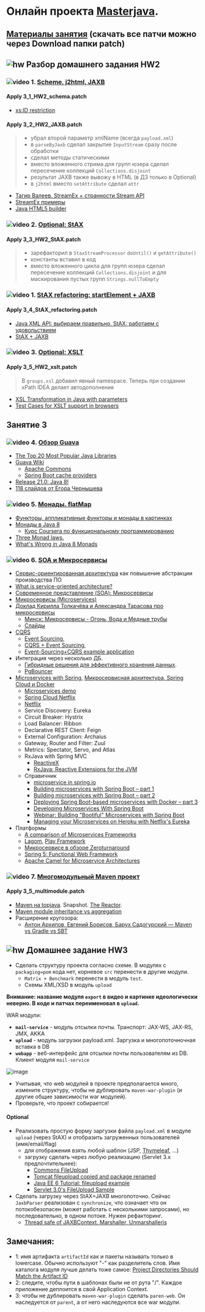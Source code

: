 # Онлайн проекта  <a href="https://github.com/JavaWebinar/masterjava">Masterjava</a>.

## [Материалы занятия](https://drive.google.com/drive/u/0/folders/0B9Ye2auQ_NsFSGFQZ2I0V2pmbXM)  (скачать все патчи можно через Download папки patch)

## ![hw](https://cloud.githubusercontent.com/assets/13649199/13672719/09593080-e6e7-11e5-81d1-5cb629c438ca.png) Разбор домашнего задания HW2
### ![video](https://cloud.githubusercontent.com/assets/13649199/13672715/06dbc6ce-e6e7-11e5-81a9-04fbddb9e488.png) 1. <a href="https://drive.google.com/open?id=0B9Ye2auQ_NsFRFpzemZ0OHp3SUE">Scheme, j2html, JAXB</a>
#### Apply 3_1_HW2_schema.patch
- <a href="http://stackoverflow.com/questions/1631396/what-is-an-xsncname-type-and-when-should-it-be-used">xs:ID restriction</a>

#### Apply 3_2_HW2_JAXB.patch
> - убрал второй параметр xmlName (всегда `payload.xml`)  
> - в `parseByJaxb` сделал закрытие `InputStream` сразу после обработки
> - сделал методы статическими
> - вместо вложенного стрима для групп юзера сделал пересечение коллекций `Collections.disjoint`
> - результат JAXB также вывожу в HTML (в ДЗ только в Optional) 
> - в `j2html` вместо `setAttribute` сделал `attr` 

- <a href="https://www.youtube.com/watch?v=hxL5HejbvgE">Тагир Валеев. StreamEx + странности Stream API</a>  
- <a href="https://habrahabr.ru/post/255659/">StreamEx примеры</a> 
- <a href="http://j2html.com/">Java HTML5 builder</a>  

### ![video](https://cloud.githubusercontent.com/assets/13649199/13672715/06dbc6ce-e6e7-11e5-81a9-04fbddb9e488.png) 2. <a href="https://drive.google.com/open?id=0B9Ye2auQ_NsFZ3JzdFpOekliVjA">Optional: StAX</a>
#### Apply 3_3_HW2_StAX.patch
> - зарефакторил в `StaxStreamProcessor` `doUntil()` и `getAttribute()` 
> - константы вставил в код 
> - вместо вложенного цикла для групп юзера сделал пересечение коллекций `Collections.disjoint` и для маскирования пустых групп `Strings.nullToEmpty`

### ![video](https://cloud.githubusercontent.com/assets/13649199/13672715/06dbc6ce-e6e7-11e5-81a9-04fbddb9e488.png) 1. <a href="https://drive.google.com/open?id=0B9Ye2auQ_NsFbUFYY3E3Q24wRlk">StAX refactoring: startElement + JAXB</a>
#### Apply 3_4_StAX_refactoring.patch
- [Java XML API: выбираем правильно. StAX: работаем с удовольствием](https://habrahabr.ru/post/339716/)
- [StAX + JAXB](http://blog.bdoughan.com/2012/08/handle-middle-of-xml-document-with-jaxb.html)

### ![video](https://cloud.githubusercontent.com/assets/13649199/13672715/06dbc6ce-e6e7-11e5-81a9-04fbddb9e488.png) 3. <a href="https://drive.google.com/open?id=0B9Ye2auQ_NsFNEMzQTMtZGtZWEk">Optional: XSLT</a>
#### Apply 3_5_HW2_xslt.patch
> В `groups.xsl` добавил явный namespace. Теперь при создании xPath IDEA делает автодополнения

- <a href="http://stackoverflow.com/questions/1667454/xsl-transformation-in-java-with-parameters">XSL Transformation in Java with parameters</a>
- <a href="https://greenbytes.de/tech/tc/xslt/">Test Cases for XSLT support in browsers</a>  

## Занятие 3
### ![video](https://cloud.githubusercontent.com/assets/13649199/13672715/06dbc6ce-e6e7-11e5-81a9-04fbddb9e488.png) 4. [Обзор Guava](https://drive.google.com/open?id=0B9Ye2auQ_NsFeFB5a29JQ2tRNHM)
- [The Top 20 Most Popular Java Libraries](https://dzone.com/articles/the-top-100-java-libraries-in-2016-after-analyzing)
- [Guava Wiki](https://github.com/google/guava/wiki)
  - [Apache Commons](https://commons.apache.org/)
  - [Spring Boot cache providers](http://docs.spring.io/spring-boot/docs/current/reference/html/boot-features-caching.html#_supported_cache_providers)
- [Release 21.0: Java 8!](https://github.com/google/guava/wiki/Release21)
- [118 слайдов от Егора Чернышева](https://www.slideshare.net/echernyshev/guava-41982734)
  

### ![video](https://cloud.githubusercontent.com/assets/13649199/13672715/06dbc6ce-e6e7-11e5-81a9-04fbddb9e488.png) 5. <a href="https://drive.google.com/open?id=0B9Ye2auQ_NsFbGlWWkk0amM1cms">Монады. flatMap</a>
- <a href="https://habrahabr.ru/post/183150/"> Функторы, аппликативные функторы и монады в картинках</a>
- <a href="https://habrahabr.ru/company/cit/blog/262055/">Монады в Java 8</a>
  - <a href="https://www.coursera.org/specializations/scala">Курс Сoursera по функциональному программированию</a>
- <a href="http://stackoverflow.com/a/19932439/548473">Three Monad laws.</a>
- <a href="https://dzone.com/articles/whats-wrong-java-8-part-iv">What's Wrong in Java 8 Monads</a>

### ![video](https://cloud.githubusercontent.com/assets/13649199/13672715/06dbc6ce-e6e7-11e5-81a9-04fbddb9e488.png) 6. <a href="https://drive.google.com/open?id=0B9Ye2auQ_NsFM3FrSUEzeVBrbk0">SOA и Микросервисы</a>
 - <a href="http://ru.wikipedia.org/wiki/Сервис-ориентированная_архитектура">Сервис-ориентированная архитектура</a> как повышение абстракции производства ПО
 - <a href="http://www.javaworld.com/article/2071889/soa/what-is-service-oriented-architecture.html">What is service-oriented architecture?</a>
 - <a href="https://ru.wikipedia.org/wiki/Микросервисы">Современное представление (SOA): Микросервисы</a>
 - <a href="http://habrahabr.ru/post/249183/">Микросервисы (Microservices)</a> 
 - <a href="https://habrahabr.ru/company/jugru/blog/272009/">Доклад Кирилла Толкачёва и Александра Тарасова про микросервисы</a>
   - <a href="https://www.youtube.com/watch?v=ULppXf2ZWRM">Минск: Микросервисы - Огонь, Вода и Медные трубы</a>
   - <a href="http://www.slideshare.net/kirilltolkachev7/java-day-minsk-2016-keynote-about-microservices-in-real-world?qid=6f50c48c-f17f-4431-b977-df4a8575d65f">Слайды</a>
 - <a href="http://cqrs.nu/">CQRS</a>  
    - <a href="https://habrahabr.ru/post/178259/">Event Sourcing</a>, 
    - <a href="https://habrahabr.ru/post/146429/">CQRS + Event Sourcing</a>, 
    - <a href="https://github.com/cer/event-sourcing-examples">Event-Sourcing+CQRS example application</a>
 - Интеграция через несколько ДБ. 
    - <a href="https://www.youtube.com/watch?v=15Xvq6xBcGI">Гибридные решения для эффективного хранения данных</a>.
    - <a href="http://evtuhovich.ru/blog/2012/02/12/pgbouncer/">PgBouncer</a>
 - <a href="https://spring.io/blog/2015/07/14/microservices-with-spring">Microservices with Spring</a>, <a href="https://habrahabr.ru/post/280786/">Микросервисная архитектура, Spring Cloud и Docker</a>
    - <a href="https://github.com/paulc4/microservices-demo">Microservices demo</a>
    - <a href="http://cloud.spring.io/spring-cloud-netflix/spring-cloud-netflix.html">Spring Cloud Netflix</a>
    - <a href="https://ru.wikipedia.org/wiki/Netflix">Netflix</a>
    - Service Discovery: Eureka
    - Circuit Breaker: Hystrix
    - Load Balancer: Ribbon
    - Declarative REST Client: Feign
    - External Configuration: Archaius
    - Gateway, Router and Filter: Zuul
    - Metrics: Spectator, Servo, and Atlas
    - RxJava with Spring MVC
      - <a href="http://reactivex.io/intro.html">ReactiveX</a>
      - <a href="https://github.com/ReactiveX/RxJava">RxJava: Reactive Extensions for the JVM</a>
   - Справичник
      - <a href="https://spring.io/search?q=microservice">microservice in spring.io</a>
      - <a href="http://plainoldobjects.com/2014/04/01/building-microservices-with-spring-boot-part1/">Building microservices with Spring Boot – part 1</a>
      - <a href="http://plainoldobjects.com/2014/05/05/building-microservices-with-spring-boot-part-2/">Building microservices with Spring Boot – part 2</a>
      - <a href="http://plainoldobjects.com/2014/11/16/deploying-spring-boot-based-microservices-with-docker/">Deploying Spring Boot-based microservices with Docker – part 3</a>
      - <a href="https://github.com/livelessons-spring/building-microservices">Developing Microservices With Spring Boot</a>
      - <a href="http://www.youtube.com/watch?v=VPtlZLdm7Nc&list=PLgGXSWYM2FpNmY5a1MuomSvvovSWHWoAR">Webinar: Building "Bootiful" Microservices with Spring Boot</a>
      - <a href="https://blog.heroku.com/archives/2015/3/3/managing_your_microservices_on_heroku_with_netflix_s_eureka">Managing your Microservices on Heroku with Netflix's Eureka</a> 
 - Платформы
     - <a href="https://cdelmas.github.io/2015/11/01/A-comparison-of-Microservices-Frameworks.html">A comparison of Microservices Frameworks</a>
     - <a href="https://www.lightbend.com/lagom">Lagom</a>, <a href="https://playframework.com/">Play Framework</a>
     - <a href="http://zeroturnaround.com/rebellabs/java-tools-and-technologies-landscape-2016/">Микросервисе в обзоре Zeroturnaround</a>
     - <a href="https://dzone.com/articles/new-in-spring-5-functional-web-framework">Spring 5: Functional Web Framework</a>
     - <a href="http://www.ofbizian.com/2014/09/camel-microservices.html">Apache Camel for Micro­service Architectures</a>
     
### ![video](https://cloud.githubusercontent.com/assets/13649199/13672715/06dbc6ce-e6e7-11e5-81a9-04fbddb9e488.png) 7. <a href="https://drive.google.com/file/d/0B9Ye2auQ_NsFelJqQ0d5WllaR0k">Многомодульный Maven проект</a>
#### Apply 3_5_multimodule.patch
- <a href="https://github.com/JavaWebinar/topjava08/blob/doc/doc/lesson01.md#-4-maven">Maven на topjava</a>. Snapshot. <a href="http://maven.apache.org/guides/mini/guide-multiple-modules.html">The Reactor</a>.
- <a href="http://stackoverflow.com/questions/17482320/maven-module-inheritance-vs-aggregation">Maven module inheritance vs aggregation</a>
- Расширение кругозора:
  - <a href="https://www.youtube.com/watch?v=21qdRgFsTy0">Антон Архипов, Евгений Борисов, Барух Садогурский — Maven vs Gradle vs SBT</a>

## ![hw](https://cloud.githubusercontent.com/assets/13649199/13672719/09593080-e6e7-11e5-81d1-5cb629c438ca.png) Домашнее задание HW3
- Сделать структуру проекта согласно схеме. В модулях c `packaging=pom` кода нет, корневое `src` перенести в другие модули. 
  - `Matrix + Benchmark` перенести в модуль `test`.
  - Схемы XML/XSD в модуль `upload`

**Внимание: название модуля `export` в видео и картинке идеологически неверно. В коде и патчах переименовал в `upload`.**

WAR модули:
-  **`mail-service`** - модуль отсылки почты. Транспорт: JAX-WS, JAX-RS, JMX, AKKA
-  **`upload`** - модуль загрузки payload.xml. Заргузка и многопоточночная вставка в DB
-  **`webapp`** - веб-интерфейс для отсылки почты пользователям из DB. Клиент модуля `mail-service`

![image](https://cloud.githubusercontent.com/assets/13649199/23876457/ab01ff0a-084e-11e7-964f-49c90579fac9.png)

- Учитывая, что web модулей в проекте предполагается много, измените структуру, чтобы не дублировать  `maven-war-plugin` (и другие общие зависимости war модулей).
- Проверьте, что проект собирается!

#### Optional
- Реализовать простую форму заргузки файла `payload.xml` в модуле `upload` (через StAX) и отобразить загруженных пользователей (имя/email/flag) 
  - для отображения взять любой шаблон  (JSP, [Thymeleaf](http://www.concretepage.com/thymeleaf/java-thymeleaf-example-getting-started-with-thymeleaf), ...)
  - загрузку сделать через любую реализацию (Servlet 3.х предпочтительнее):
    - <a href="https://commons.apache.org/proper/commons-fileupload/">Commons FileUpload</a>
    - <a href="https://tomcat.apache.org/tomcat-8.0-doc/api/org/apache/tomcat/util/http/fileupload/package-summary.html">Tomcat fileupload copied and package renamed</a>
    - <a href="http://docs.oracle.com/javaee/6/tutorial/doc/glraq.html">Java EE 6 Tutorial: fileupload example</a>
    - <a href="https://gist.github.com/keesun/1604411">Servlet 3.0's FileUpload Sample</a>
- Сделать загрузку через StAX+JAXB многопоточно. Сейчас `JaxbParser` реализован с `synchronize`, что означает что он потокобезопасен (может работать с несколькими запросами), но последовательно, в одном потоке. Нужен рефакторинг.
  - [Thread safe of JAXBContext, Marshaller, Unmarshalleris](https://stackoverflow.com/a/37926057/548473)

## Замечания:
- 1: имя артифакта `artifactId` как и пакеты называть только в lowercase. Обычно используют "-" как разделитель слов. Имя каталога модуля лучше делать тоже самое: [Project Directories Should Match the Artifact ID](http://blog.sonatype.com/2011/01/maven-tip-project-directories-and-artifact-ids/)
- 2: следите, чтобы пути в шаблонах были не от рута "/". Каждое приложение деплоится в свой Application Context.
- 3: чтобы не дублировать `maven-war-plugin` сделать `paren-web`. Он наследуется от `parent`, а от него наследуются все war модули.
